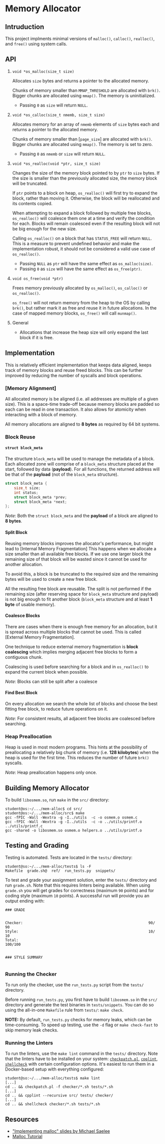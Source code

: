 # Memory Allocator

## Intruduction

This project implments minimal versions of `malloc()`, `calloc()`, `realloc()`, and `free()` using system calls.

## API

1. `void *os_malloc(size_t size)`

   Allocates `size` bytes and returns a pointer to the allocated memory.

   Chunks of memory smaller than `MMAP_THRESHOLD` are allocated with `brk()`.
   Bigger chunks are allocated using `mmap()`.
   The memory is uninitialized.

   - Passing `0` as `size` will return `NULL`.

1. `void *os_calloc(size_t nmemb, size_t size)`

   Allocates memory for an array of `nmemb` elements of `size` bytes each and returns a pointer to the allocated memory.

   Chunks of memory smaller than [`page_size`] are allocated with `brk()`.
   Bigger chunks are allocated using `mmap()`.
   The memory is set to zero.

   - Passing `0` as `nmemb` or `size` will return `NULL`.

1. `void *os_realloc(void *ptr, size_t size)`

   Changes the size of the memory block pointed to by `ptr` to `size` bytes.
   If the size is smaller than the previously allocated size, the memory block will be truncated.

   If `ptr` points to a block on heap, `os_realloc()` will first try to expand the block, rather than moving it.
   Otherwise, the block will be reallocated and its contents copied.

   When attempting to expand a block followed by multiple free blocks, `os_realloc()` will coalesce them one at a time and verify the condition for each.
   Blocks will remain coalesced even if the resulting block will not be big enough for the new size.

   Calling `os_realloc()` on a block that has `STATUS_FREE` will return `NULL`.
   This is a measure to prevent undefined behavior and make the implementation robust, it should not be considered a valid use case of `os_realloc()`.

   - Passing `NULL` as `ptr` will have the same effect as `os_malloc(size)`.
   - Passing `0` as `size` will have the same effect as `os_free(ptr)`.

1. `void os_free(void *ptr)`

   Frees memory previously allocated by `os_malloc()`, `os_calloc()` or `os_realloc()`.

   `os_free()` will not return memory from the heap to the OS by calling `brk()`, but rather mark it as free and reuse it in future allocations.
   In the case of mapped memory blocks, `os_free()` will call `munmap()`.

1. General

   - Allocations that increase the heap size will only expand the last block if it is free.

## Implementation

This is relatively efficient implementation that keeps data aligned, keeps track of memory blocks and reuse freed blocks.
This can be further improved by reducing the number of syscalls and block operations.

### [Memory Alignment]

All allocated memory is be aligned (i.e. all addresses are multiple of a given size).
This is a space-time trade-off because memory blocks are padded so each can be read in one transaction.
It also allows for atomicity when interacting with a block of memory.

All memory allocations are aligned to **8 bytes** as required by 64 bit systems.

### Block Reuse

#### `struct block_meta`

The structure `block_meta` will be used to manage the metadata of a block.
Each allocated zone will comprise of a `block_meta` structure placed at the start, followed by data (**payload**).
For all functions, the returned address will be that of the **payload** (not of the `block_meta` structure).

```C
struct block_meta {
	size_t size;
	int status;
	struct block_meta *prev;
	struct block_meta *next;
};
```

_Note_: Both the `struct block_meta` and the **payload** of a block are aligned to **8 bytes**.


#### Split Block

Reusing memory blocks improves the allocator's performance, but might lead to [Internal Memory Fragmentation]
This happens when we allocate a size smaller than all available free blocks.
If we use one larger block the remaining size of that block will be wasted since it cannot be used for another allocation.

To avoid this, a block is be truncated to the required size and the remaining bytes will be used to create a new free block.

All the resulting free block are reusable.
The split is not performed if the remaining size (after reserving space for `block_meta` structure and payload) is not big enough to fit another block (`block_meta` structure and at least **1 byte** of usable memory).

#### Coalesce Blocks

There are cases when there is enough free memory for an allocation, but it is spread across multiple blocks that cannot be used.
This is called [External Memory Fragmentation].

One technique to reduce external memory fragmentation is **block coalescing** which implies merging adjacent free blocks to form a contiguous chunk.

Coalescing is used before searching for a block and in `os_realloc()` to expand the current block when possible.

_Note_: Blocks can still be split after a coalesce

#### Find Best Block

On every allocation we search the whole list of blocks and choose the best fitting free block, to reduce future operations on it.

_Note_: For consistent results, all adjacent free blocks are coalesced before searching.

### Heap Preallocation

Heap is used in most modern programs.
This hints at the possibility of preallocating a relatively big chunk of memory (i.e. **128 kilobytes**) when the heap is used for the first time.
This reduces the number of future `brk()` syscalls.

_Note_: Heap preallocation happens only once.

## Building Memory Allocator

To build `libosmem.so`, run `make` in the `src/` directory:

```console
student@os:~/.../mem-alloc$ cd src/
student@os:~/.../mem-alloc/src$ make
gcc -fPIC -Wall -Wextra -g -I../utils  -c -o osmem.o osmem.c
gcc -fPIC -Wall -Wextra -g -I../utils  -c -o ../utils/printf.o ../utils/printf.c
gcc -shared -o libosmem.so osmem.o helpers.o ../utils/printf.o
```

## Testing and Grading

Testing is automated.
Tests are located in the `tests/` directory:

```console
student@so:~/.../mem-alloc/tests$ ls -F
Makefile  grade.sh@  ref/  run_tests.py  snippets/
```

To test and grade your assignment solution, enter the `tests/` directory and run `grade.sh`.
Note that this requires linters being available.
When using `grade.sh` you will get grades for correctness (maximum `90` points) and for coding style (maximum `10` points).
A successful run will provide you an output ending with:

```console
### GRADE


Checker:                                                         90/ 90
Style:                                                           10/ 10
Total:                                                          100/100


### STYLE SUMMARY


```

### Running the Checker

To run only the checker, use the `run_tests.py` script from the `tests/` directory.

Before running `run_tests.py`, you first have to build `libosmem.so` in the `src/` directory and generate the test binaries in `tests/snippets`.
You can do so using the all-in-one `Makefile` rule from `tests/`: `make check`.

**NOTE:** By default, `run_tests.py` checks for memory leaks, which can be time-consuming.
To speed up testing, use the `-d` flag or `make check-fast` to skip memory leak checks.

### Running the Linters

To run the linters, use the `make lint` command in the `tests/` directory.
Note that the linters have to be installed on your system: [`checkpatch.pl`](https://.com/torvalds/linux/blob/master/scripts/checkpatch.pl), [`cpplint`](https://github.com/cpplint/cpplint), [`shellcheck`](https://www.shellcheck.net/) with certain configuration options.
It's easiest to run them in a Docker-based setup with everything configured:

```console
student@so:~/.../mem-alloc/tests$ make lint
[...]
cd .. && checkpatch.pl -f checker/*.sh tests/*.sh
[...]
cd .. && cpplint --recursive src/ tests/ checker/
[...]
cd .. && shellcheck checker/*.sh tests/*.sh
```

## Resources

- ["Implementing malloc" slides by Michael Saelee](https://moss.cs.iit.edu/cs351/slides/slides-malloc.pdf)
- [Malloc Tutorial](https://danluu.com/malloc-tutorial/)
